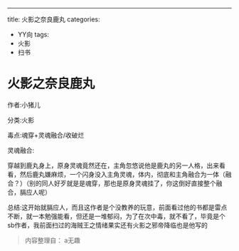 ---
title: 火影之奈良鹿丸
categories:
- YY向
tags:
- 火影
- 扫书
# 火影之奈良鹿丸
作者:小猪儿

分类:火影

毒点:魂穿+灵魂融合/收破烂

灵魂融合:

穿越到鹿丸身上，原身灵魂竟然还在，主角忽悠说他是鹿丸的另一人格，出来看看，然后鹿丸嫌麻烦，一个闪身没入主角灵魂，体内，彻底和主角融合为一体（融合？）（别的同人好歹就是是魂穿，那也是原身灵魂挂了，你这倒好直接整个融合，膈应人呢）

总结:这开始就膈应人，而且这作者是个没教养的玩意，前面看过他的书都是雷点不断，就一本勉强能看，但还是一堆郁闷，为了在次中毒，就不看了，毕竟是个sb作者，我前面扫过的海贼王之情绪果实还有火影之邪帝降临也是他写的


> 内容整理自： a无趣